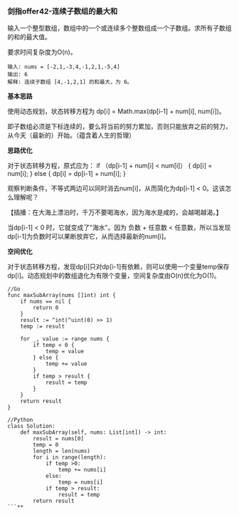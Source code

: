 ### 剑指offer42-连续子数组的最大和
输入一个整型数组，数组中的一个或连续多个整数组成一个子数组。求所有子数组的和的最大值。

要求时间复杂度为O(n)。

```
输入: nums = [-2,1,-3,4,-1,2,1,-5,4]
输出: 6
解释: 连续子数组 [4,-1,2,1] 的和最大，为 6。

```

**基本思路**

使用动态规划，状态转移方程为 dp[i] = Math.max(dp[i-1] + num[i], num[i])。

即子数组必须是下标连续的，要么将当前的努力累加，否则只能放弃之前的努力，从今天（最新的）开始。（蕴含着人生的哲理）

**思路优化**

对于状态转移方程，原式应为：
if （dp[i-1] + num[i] < num[i]） {
    dp[i] = num[i];
} else {
    dp[i] = dp[i-1] + num[i];
}

观察判断条件，不等式两边可以同时消去num[i]，从而简化为dp[i-1] < 0。这该怎么理解呢？

【插播：在大海上漂泊时，千万不要喝海水，因为海水是咸的，会越喝越渴。】

当dp[i-1] < 0 时，它就变成了"海水"。因为 负数 + 任意数 < 任意数，所以当发现dp[i-1]为负数时可以果断放弃它，从而选择最新的num[i]。

**空间优化**

对于状态转移方程，发现dp[i]只对dp[i-1]有依赖，则可以使用一个变量temp保存dp[i]。动态规划中的数组退化为有限个变量，空间复杂度由O(n)优化为O(1)。


```
//Go
func maxSubArray(nums []int) int {
	if nums == nil {
		return 0
	}
	result := ^int(^uint(0) >> 1)
	temp := result

	for _, value := range nums {
		if temp < 0 {
			temp = value
		} else {
			temp += value
		}
		if temp > result {
			result = temp
		}
	}
	return result
}

```

```
//Python
class Solution:
    def maxSubArray(self, nums: List[int]) -> int:
        result = nums[0]
        temp = 0
        length = len(nums)
        for i in range(length):
            if temp >0:
                temp += nums[i]
            else:
                temp = nums[i]
            if temp > result:
                result = temp
        return result
```**